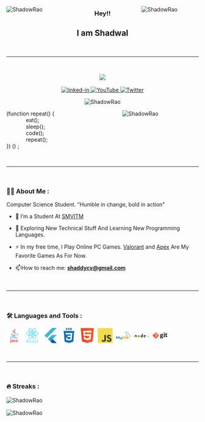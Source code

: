<p>
  <img
    align="left"
    src="https://i.pinimg.com/originals/45/09/95/450995c409e44cfd55d293757ab7b4ca.gif"
    width="150";
    alt="ShadowRao"
  />
  <img
    align="right"
    src="https://i.pinimg.com/originals/45/09/95/450995c409e44cfd55d293757ab7b4ca.gif"
    width="150";
    alt="ShadowRao"
  />
  
  <h3 align="center">Hey!!</h3>
  <h2 align="center">I am Shadwal</h2>
</p>

<br><hr><br>

<div id="header" align="center">
  <img src="https://media.giphy.com/media/M9gbBd9nbDrOTu1Mqx/giphy.gif" width="100"/>
</div>
<p align="center"> 
    <a href="https://www.cprogramming.com/" target="_blank"> <img src="https://img.shields.io/badge/LinkedIn-blue?style=for-the-badge&logo=linkedin&logoColor=white" alt="linked-in"/> </a> 
    <a href="https://www.cprogramming.com/" target="_blank"> <img src="https://img.shields.io/badge/YouTube-red?style=for-the-badge&logo=youtube&logoColor=white" alt="YouTube"/> </a> 
    <a href="https://www.cprogramming.com/" target="_blank"> <img src="https://img.shields.io/badge/Twitter-blue?style=for-the-badge&logo=twitter&logoColor=white" alt="Twitter"/> </a> 
</p>
<p align="center"> <img src="https://komarev.com/ghpvc/?username=ShadowRao&label=Profile%20views&color=0e75b6&style=flat" alt="ShadowRao" /> </p>

<p>
  <img
    align = "right"
    src="https://media.giphy.com/media/WUlplcMpOCEmTGBtBW/giphy.gif"
    width="200";
    alt="ShadowRao"
  />
  <p align = "left">(function repeat() {<br>&nbsp;&nbsp;&nbsp;&nbsp;&nbsp;&nbsp;&nbsp;&nbsp;&nbsp;&nbsp;&nbsp;&nbsp;&nbsp;eat();<br>&nbsp;&nbsp;&nbsp;&nbsp;&nbsp;&nbsp;&nbsp;&nbsp;&nbsp;&nbsp;&nbsp;&nbsp;&nbsp;sleep();<br>&nbsp;&nbsp;&nbsp;&nbsp;&nbsp;&nbsp;&nbsp;&nbsp;&nbsp;&nbsp;&nbsp;&nbsp;&nbsp;code();<br>&nbsp;&nbsp;&nbsp;&nbsp;&nbsp;&nbsp;&nbsp;&nbsp;&nbsp;&nbsp;&nbsp;&nbsp;&nbsp;repeat();<br>}) () ;<p>
  
</p>

<br><hr><br>

### :man_technologist: About Me :
Computer Science Student.
"Humble in change, bold in action"

- :telescope: I’m a Student At <a href="https://sode-edu.in/" target="_blank">SMVITM</a>


- :seedling: Exploring New Technical Stuff And Learning New Programming Languages.

- :zap: In my free time, I Play Online PC Games. <a href="https://playvalorant.com/en-gb/" target="_blank">Valorant</a> and <a href="https://www.ea.com/games/apex-legends" target="_blank">Apex</a> Are My Favorite Games As For Now.

- :mailbox:How to reach me: **shaddycv@gmail.com**

<br><hr><br>

### :hammer_and_wrench: Languages and Tools :

<div>
  <img src="https://github.com/devicons/devicon/blob/master/icons/java/java-original-wordmark.svg" title="Java" alt="Java" width="40" height="40"/>&nbsp;
  <img src="https://github.com/devicons/devicon/blob/master/icons/react/react-original-wordmark.svg" title="React" alt="React" width="40" height="40"/>&nbsp;
  <img src="https://github.com/devicons/devicon/blob/master/icons/flutter/flutter-original.svg" title="Flutter" alt="Flutter" width="40" height="40"/>&nbsp;
  <img src="https://github.com/devicons/devicon/blob/master/icons/css3/css3-plain-wordmark.svg"  title="CSS3" alt="CSS" width="40" height="40"/>&nbsp;
  <img src="https://github.com/devicons/devicon/blob/master/icons/html5/html5-original.svg" title="HTML5" alt="HTML" width="40" height="40"/>&nbsp;
  <img src="https://github.com/devicons/devicon/blob/master/icons/javascript/javascript-original.svg" title="JavaScript" alt="JavaScript" width="40" height="40"/>&nbsp;
  <img src="https://github.com/devicons/devicon/blob/master/icons/mysql/mysql-original-wordmark.svg" title="MySQL"  alt="MySQL" width="40" height="40"/>&nbsp;
  <img src="https://github.com/devicons/devicon/blob/master/icons/nodejs/nodejs-original-wordmark.svg" title="NodeJS" alt="NodeJS" width="40" height="40"/>&nbsp;
  <img src="https://github.com/devicons/devicon/blob/master/icons/git/git-original-wordmark.svg" title="Git" **alt="Git" width="40" height="40"/>
</div>

<br><hr><br>

### :fire: Streaks :
<p>
  <img
    align="center"
    src="https://github-readme-streak-stats.herokuapp.com/?user=ShadowRao&theme=dark&background=000000"
    alt="ShadowRao"
  />
</p>

<p>
  <img
    align="center"
    src="[![Top Langs](https://github-readme-stats.vercel.app/api/top-langs/?username=ShadowRao&layout=compact&theme=vision-friendly-dark)](https://github.com/ShadowRao/github-readme-stats)"
    alt="ShadowRao"
  />
</p>


<!--
    <img
        align="center"
        src="https://2.bp.blogspot.com/-ibeBO4bm7Vs/Xl71xQqldDI/AAAAAAAWitw/MauHQMoxtgUMVt6wHB42zQFcORTuFLFjwCLcBGAsYHQ/s1600/AW4172178_00.gif"
        width="150";
        alt="ShadowRao"
    />
</p>
-->

<!--

code - https://media.giphy.com/media/M9gbBd9nbDrOTu1Mqx/giphy.gif
https://i.pinimg.com/originals/45/09/95/450995c409e44cfd55d293757ab7b4ca.gif

https://2.bp.blogspot.com/-ibeBO4bm7Vs/Xl71xQqldDI/AAAAAAAWitw/MauHQMoxtgUMVt6wHB42zQFcORTuFLFjwCLcBGAsYHQ/s1600/AW4172178_00.gif

https://i.pinimg.com/originals/e4/26/70/e426702edf874b181aced1e2fa5c6cde.gif
https://i.gifer.com/origin/4b/4b8c5eafec0b9c329f30e897630fcab8.gif

**ShadowRao/ShadowRao** is a ✨ _special_ ✨ repository because its `README.md` (this file) appears on your GitHub profile.

Here are some ideas to get you started:

- 🔭 I’m currently working on ...
- 🌱 I’m currently learning ...
- 👯 I’m looking to collaborate on ...
- 🤔 I’m looking for help with ...
- 💬 Ask me about ...
- 📫 How to reach me: ...
- 😄 Pronouns: ...
- ⚡ Fun fact: ...
-->
